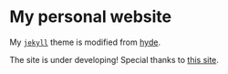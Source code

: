 # My personal website

My [`jekyll`](http://jekyllrb.com/) theme is modified from [hyde](https://github.com/poole/hyde). 

The site is under developing! Special thanks to [this site](https://github.com/rgriff23/).


